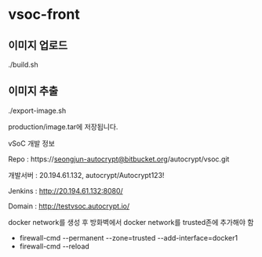 # vsoc-front

## 이미지 업로드

./build.sh

## 이미지 추출

./export-image.sh

production/image.tar에 저장됩니다.


vSoC 개발 정보

Repo : https://seongjun-autocrypt@bitbucket.org/autocrypt/vsoc.git

개발서버 : 20.194.61.132, autocrypt/Autocrypt123!

Jenkins : http://20.194.61.132:8080/

Domain : http://testvsoc.autocrypt.io/


docker network를 생성 후 방화벽에서 docker network를 trusted존에 추가해야 함
- firewall-cmd --permanent --zone=trusted --add-interface=docker1
- firewall-cmd --reload
